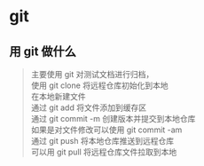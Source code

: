 # git

## 用 git 做什么

> 主要使用 git 对测试文档进行归档，  
> 使用 git clone 将远程仓库初始化到本地  
> 在本地新建文件  
> 通过 git add 将文件添加到缓存区  
> 通过 git commit -m 创建版本并提交到本地仓库  
> 如果是对文件修改可以使用 git commit -am  
> 通过 git push 将本地仓库推送到远程仓库  
> 可以用 git pull 将远程仓库文件拉取到本地
